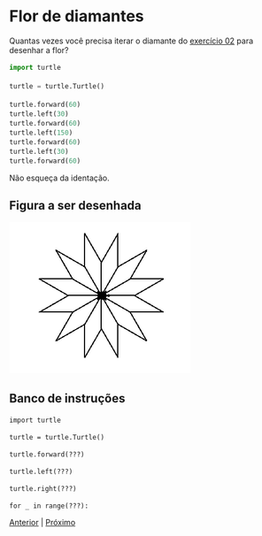 # Flor de diamantes

Quantas vezes você precisa iterar o diamante do [exercício 02](02_diamante.md)
para desenhar a flor?

```python
import turtle

turtle = turtle.Turtle()

turtle.forward(60)
turtle.left(30)
turtle.forward(60)
turtle.left(150)
turtle.forward(60)
turtle.left(30)
turtle.forward(60)
```

Não esqueça da identação.

## Figura a ser desenhada
![Flor de diamantes](05_flor_diamante.png "Flor de diamantes")

## Banco de instruções

```import turtle```

```turtle = turtle.Turtle()```

```turtle.forward(???)```

```turtle.left(???)```

```turtle.right(???)```

```for _ in range(???):```


[Anterior](04_hexagono_com_repeticao.md) | [Próximo](06_flor_com_repeticao.md)
